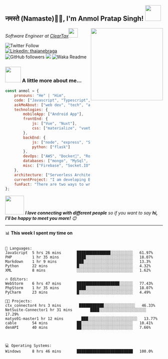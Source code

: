 <h2>नमस्ते (Namaste)🙏🏻, I'm Anmol Pratap Singh! <img src="https://media.giphy.com/media/12oufCB0MyZ1Go/giphy.gif" width="50"></h2>
<img align='right' src="https://media.giphy.com/media/M9gbBd9nbDrOTu1Mqx/giphy.gif" width="230">
<p><em>Software Engineer at <a href="http://www.cleartax.in">ClearTax</a><img src="https://media.giphy.com/media/WUlplcMpOCEmTGBtBW/giphy.gif" width="30"> 
</em></p>

![Twitter Follow](https://img.shields.io/twitter/follow/misteranmol?label=Follow)
[![Linkedin: thaianebraga](https://img.shields.io/badge/-anmol-blue?style=flat-square&logo=Linkedin&logoColor=white&link=https://www.linkedin.com/in/anmol-p-singh/)](https://www.linkedin.com/in/anmol-p-singh/)
![GitHub followers](https://img.shields.io/github/followers/anmol098?label=Follow&style=social)
![](https://visitor-badge.glitch.me/badge?page_id=anmol098.anmol098)
![Waka Readme](https://github.com/anmol098/anmol098/workflows/Waka%20Readme/badge.svg)

### <img src="https://media.giphy.com/media/VgCDAzcKvsR6OM0uWg/giphy.gif" width="50"> A little more about me...  

```javascript
const anmol = {
    pronouns: "He" | "Him",
    code: ["Javascript", "Typescript", "Python", "Java", "php"],
    askMeAbout: ["web dev", "tech", "app dev", "photography"],
    technologies: {
        mobileApp: ["Android App"],
        frontEnd: {
            js: ["Vue", "Nuxt"],
            css: ["materialize", "vuetify", "bootstrap"]
        },
        backEnd: {
            js: ["node", "express", "SuiteScript"],
            python: ["flask"]
        },
        devOps: ["AWS", "Docker🐳", "Route53", "Nginx"],
        databases: ["mongo", "MySql", "sqlite"],
        misc: ["Firebase", "Socket.IO", "selenium", "open-cv", "php", "SuiteApp"]
    },
    architecture: ["Serverless Architecture", "Progressive web applications", "Single page applications"],
    currentProject: "I am developing Extension for NetSuite using SuiteScript2.0",
    funFact: "There are two ways to write error-free programs; only the third one works"
};
```

<img src="https://media.giphy.com/media/LnQjpWaON8nhr21vNW/giphy.gif" width="60"> <em><b>I love connecting with different people</b> so if you want to say <b>hi, I'll be happy to meet you more!</b> 😊</em>

---
📊 **This week I spent my time on**
<!--START_SECTION:waka-->
```⌚︎ Timezone: Asia/Calcutta

💬 Languages: 
JavaScript  5 hrs 26 mins       ███████████████░░░░░░░░░░   61.97% 
PHP         1 hr 35 mins        ████░░░░░░░░░░░░░░░░░░░░░   18.07% 
Markdown    1 hr 9 mins         ███░░░░░░░░░░░░░░░░░░░░░░   13.3% 
Python      22 mins             █░░░░░░░░░░░░░░░░░░░░░░░░   4.32% 
XML         8 mins              ░░░░░░░░░░░░░░░░░░░░░░░░░   1.62%

🔥 Editors: 
WebStorm    6 hrs 47 mins       ███████████████████░░░░░░   77.43% 
PhpStorm    1 hr 35 mins        ████░░░░░░░░░░░░░░░░░░░░░   18.07% 
PyCharm     23 mins             █░░░░░░░░░░░░░░░░░░░░░░░░   4.49%

🐱‍💻 Projects: 
ctx_connector4 hrs 3 mins        ███████████░░░░░░░░░░░░░░   46.33% 
NetSuite-Connector1 hr 31 mins        ████░░░░░░░░░░░░░░░░░░░░░   17.29% 
matyo91-master1 hr 12 mins        ███░░░░░░░░░░░░░░░░░░░░░░   13.77% 
cable       54 mins             ██░░░░░░░░░░░░░░░░░░░░░░░   10.41% 
denAPI      40 mins             ██░░░░░░░░░░░░░░░░░░░░░░░   7.66%



💻 Operating Systems: 
Windows     8 hrs 46 mins       █████████████████████████   100.0%

```
<!--END_SECTION:waka-->
